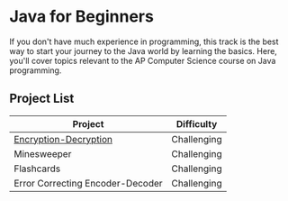 # Java for Beginners

If you don't have much experience in programming, this track is the best way to start your journey to the Java world by learning the basics. Here, you'll cover topics relevant to the AP Computer Science course on Java programming.

## Project List

| Project | Difficulty |
| -- | -- |
| [Encryption-Decryption](./Encryption-Decryption/) | Challenging |
| Minesweeper | Challenging |
| Flashcards | Challenging |
| Error Correcting Encoder-Decoder | Challenging |
